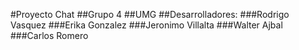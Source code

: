 #Proyecto Chat 
##Grupo 4
##UMG
##Desarrolladores:
###Rodrigo Vasquez
###Erika Gonzalez
###Jeronimo Villalta
###Walter Ajbal
###Carlos Romero
